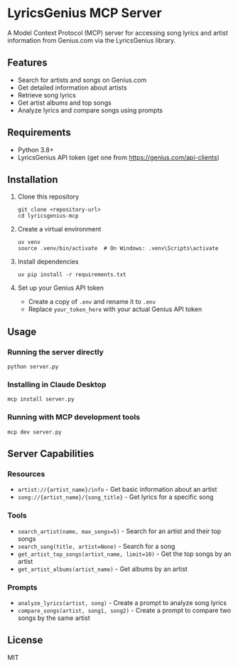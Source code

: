 # LyricsGenius MCP Server

A Model Context Protocol (MCP) server for accessing song lyrics and artist information from Genius.com via the LyricsGenius library.

## Features

- Search for artists and songs on Genius.com
- Get detailed information about artists
- Retrieve song lyrics
- Get artist albums and top songs
- Analyze lyrics and compare songs using prompts

## Requirements

- Python 3.8+
- LyricsGenius API token (get one from https://genius.com/api-clients)

## Installation

1. Clone this repository
   ```
   git clone <repository-url>
   cd lyricsgenius-mcp
   ```

2. Create a virtual environment
   ```
   uv venv
   source .venv/bin/activate  # On Windows: .venv\Scripts\activate
   ```

3. Install dependencies
   ```
   uv pip install -r requirements.txt
   ```

4. Set up your Genius API token
   - Create a copy of `.env` and rename it to `.env`
   - Replace `your_token_here` with your actual Genius API token

## Usage

### Running the server directly

```
python server.py
```

### Installing in Claude Desktop

```
mcp install server.py
```

### Running with MCP development tools

```
mcp dev server.py
```

## Server Capabilities

### Resources

- `artist://{artist_name}/info` - Get basic information about an artist
- `song://{artist_name}/{song_title}` - Get lyrics for a specific song

### Tools

- `search_artist(name, max_songs=5)` - Search for an artist and their top songs
- `search_song(title, artist=None)` - Search for a song
- `get_artist_top_songs(artist_name, limit=10)` - Get the top songs by an artist
- `get_artist_albums(artist_name)` - Get albums by an artist

### Prompts

- `analyze_lyrics(artist, song)` - Create a prompt to analyze song lyrics
- `compare_songs(artist, song1, song2)` - Create a prompt to compare two songs by the same artist

## License

MIT